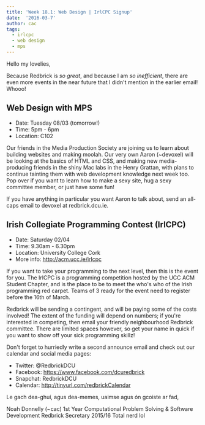 ```yaml
---
title: 'Week 18.1: Web Design | IrlCPC Signup'
date:  '2016-03-7'
author: cac
tags:
  - irlcpc
  - web design
  - mps
---
```

Hello my lovelies,

Because Redbrick is *so great*, and because I am *so inefficient*, there
are even more events in the near future that I didn't mention in the
earlier email! Whooo!

 <!-- more -->

## Web Design with MPS
 - Date: Tuesday 08/03 (tomorrow!)
 - Time: 5pm - 6pm
 - Location: C102

Our friends in the Media Production Society are joining us to learn about
building websites and making moolah. Our very own Aaron (~devoxel) will be
looking at the basics of HTML and CSS, and making new media-producing
friends in the shiny Mac labs in the Henry Grattan, with plans to continue
tainting them with web development knowledge next week too. Pop over if
you want to learn how to make a sexy site, hug a sexy committee member, or
just have some fun!

If you have anything in particular you want Aaron to talk about, send an
all-caps email to devoxel at redbrick.dcu.ie.

## Irish Collegiate Programming Contest (IrlCPC)
 - Date: Saturday 02/04
 - Time: 9.30am - 6.30pm
 - Location: University College Cork
 - More info: http://acm.ucc.ie/irlcpc

If you want to take your programming to the next level, then this is the
event for you. The IrlCPC is a programming competition hosted by the UCC
ACM Student Chapter, and is the place to be to meet the who's who of the
Irish programming red carpet. Teams of 3 ready for the event need to
register before the 16th of March.

Redbrick will be sending a contingent, and will be paying some of the
costs involved! The extent of the funding will depend on numbers; if
you're interested in competing, then email your friendly neighbourhood
Redbrick committee. There are limited spaces however, so get your name in
quick if you want to show off your sick programming skillz!

Don't forget to hurriedly write a second announce email and check out our
calendar and social media pages:
 - Twitter: @RedbrickDCU
 - Facebook: https://www.facebook.com/dcuredbrick
 - Snapchat: RedbrickDCU
 - Calendar: http://tinyurl.com/redbrickCalendar


Le gach dea-ghuí, agus dea-memes, uaimse agus ón gcoiste ar fad,

Noah Donnelly (~cac)
1st Year Computational Problem Solving & Software Development
Redbrick Secretary 2015/16
Total nerd lol
